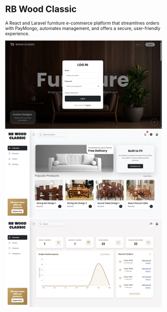 # RB Wood Classic 
A React and Laravel furniture e-commerce platform that streamlines orders with PayMongo, automates management, and offers a secure, user-friendly experience.

![image alt](https://github.com/jayraldbernales/RB-Wood-Classic-/blob/main/public/img/Screenshot%20(272).png?raw=true)
![image alt](https://github.com/jayraldbernales/RB-Wood-Classic-/blob/main/public/img/Screenshot%20(274).png?raw=true)
![image alt](https://github.com/jayraldbernales/RB-Wood-Classic-/blob/main/public/img/Screenshot%20(286).png?raw=true)
